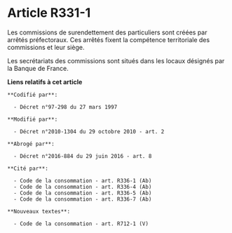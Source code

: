 # Article R331-1

Les commissions de surendettement des particuliers sont créées par arrêtés préfectoraux. Ces arrêtés fixent la compétence
territoriale des commissions et leur siège. 

Les secrétariats des commissions sont situés dans les locaux désignés par la Banque de France.

**Liens relatifs à cet article**

	**Codifié par**:

	  - Décret n°97-298 du 27 mars 1997

	**Modifié par**:

	  - Décret n°2010-1304 du 29 octobre 2010 - art. 2

	**Abrogé par**:

	  - Décret n°2016-884 du 29 juin 2016 - art. 8

	**Cité par**:

	  - Code de la consommation - art. R336-1 (Ab)
	  - Code de la consommation - art. R336-4 (Ab)
	  - Code de la consommation - art. R336-5 (Ab)
	  - Code de la consommation - art. R336-7 (Ab)

	**Nouveaux textes**:

	  - Code de la consommation - art. R712-1 (V)
